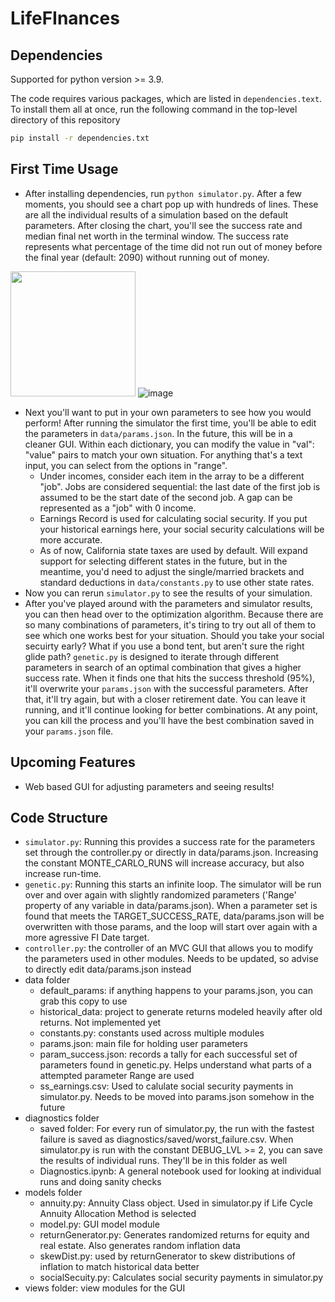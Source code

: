 # LifeFInances

## Dependencies
Supported for python version >= 3.9.

The code requires various packages, which are listed in `dependencies.text`. To install them all at once, run the following command in the top-level directory of this repository
```bash
pip install -r dependencies.txt
```
## First Time Usage
- After installing dependencies, run `python simulator.py`. After a few moments, you should see a chart pop up with hundreds of lines. These are all the individual results of a simulation based on the default parameters. After closing the chart, you'll see the success rate and median final net worth in the terminal window. The success rate represents what percentage of the time did not run out of money before the final year (default: 2090) without running out of money.

<img src="https://user-images.githubusercontent.com/3745832/206873001-fc1954ce-5610-46f1-955e-b158f7c96d2c.png" width="200"> ![image](https://user-images.githubusercontent.com/3745832/206873090-318451cd-df8d-4a51-b625-a100ad0c9e6f.png)

- Next you'll want to put in your own parameters to see how you would perform! After running the simulator the first time, you'll be able to edit the parameters in `data/params.json`. In the future, this will be in a cleaner GUI. Within each dictionary, you can modify the value in "val": "value" pairs to match your own situation. For anything that's a text input, you can select from the options in "range". 
  - Under incomes, consider each item in the array to be a different "job". Jobs are considered sequential: the last date of the first job is assumed to be the start date of the second job.  A gap can be represented as a "job" with 0 income.
  - Earnings Record is used for calculating social security. If you put your historical earnings here, your social security calculations will be more accurate.
  - As of now, California state taxes are used by default. Will expand support for selecting different states in the future, but in the meantime, you'd need to adjust the single/married brackets and standard deductions in `data/constants.py` to use other state rates.
- Now you can rerun `simulator.py` to see the results of your simulation.
- After you've played around with the parameters and simulator results, you can then head over to the optimization algorithm. Because there are so many combinations of parameters, it's tiring to try out all of them to see which one works best for your situation. Should you take your social secuirty early? What if you use a bond tent, but aren't sure the right glide path? `genetic.py` is designed to iterate through different parameters in search of an optimal combination that gives a higher success rate. When it finds one that hits the success threshold (95%), it'll overwrite your `params.json` with the successful parameters. After that, it'll try again, but with a closer retirement date. You can leave it running, and it'll continue looking for better combinations. At any point, you can kill the process and you'll have the best combination saved in your `params.json` file.

## Upcoming Features
- Web based GUI for adjusting parameters and seeing results!

## Code Structure
- `simulator.py`: Running this provides a success rate for the parameters set through the controller.py or directly in data/params.json. Increasing the constant MONTE_CARLO_RUNS will increase accuracy, but also increase run-time.
- `genetic.py`: Running this starts an infinite loop. The simulator will be run over and over again with slightly randomized parameters ('Range' property of any variable in data/params.json). When a parameter set is found that meets the TARGET_SUCCESS_RATE, data/params.json will be overwritten with those params, and the loop will start over again with a more agressive FI Date target.
- `controller.py`: the controller of an MVC GUI that allows you to modify the parameters used in other modules. Needs to be updated, so advise to directly edit data/params.json instead
- data folder
  - default_params: if anything happens to your params.json, you can grab this copy to use
  - historical_data: project to generate returns modeled heavily after old returns. Not implemented yet
  - constants.py: constants used across multiple modules
  - params.json: main file for holding user parameters
  - param_success.json: records a tally for each successful set of parameters found in genetic.py. Helps understand what parts of a attempted parameter Range are used
  - ss_earnings.csv: Used to calulate social security payments in simulator.py. Needs to be moved into params.json somehow in the future
- diagnostics folder
  - saved folder: For every run of simulator.py, the run with the fastest failure is saved as diagnostics/saved/worst_failure.csv. When simulator.py is run with the constant DEBUG_LVL >= 2, you can save the results of individual runs. They'll be in this folder as well
  - Diagnostics.ipynb: A general notebook used for looking at individual runs and doing sanity checks
- models folder
  - annuity.py: Annuity Class object. Used in simulator.py if Life Cycle Annuity Allocation Method is selected 
  - model.py: GUI model module
  - returnGenerator.py: Generates randomized returns for equity and real estate. Also generates random inflation data
  - skewDist.py: used by returnGenerator to skew distributions of inflation to match historical data better
  - socialSecuity.py: Calculates social security payments in simulator.py
- views folder: view modules for the GUI
  
  
